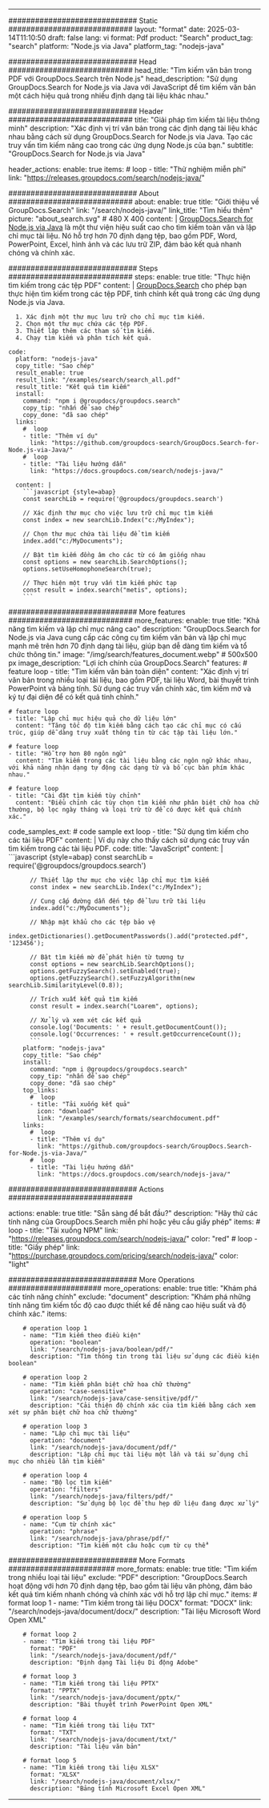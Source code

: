 
---
############################# Static ############################
layout: "format"
date:  2025-03-14T11:10:50
draft: false
lang: vi
format: Pdf
product: "Search"
product_tag: "search"
platform: "Node.js via Java"
platform_tag: "nodejs-java"

############################# Head ############################
head_title: "Tìm kiếm văn bản trong PDF với GroupDocs.Search trên Node.js"
head_description: "Sử dụng GroupDocs.Search for Node.js via Java với JavaScript để tìm kiếm văn bản một cách hiệu quả trong nhiều định dạng tài liệu khác nhau."

############################# Header ############################
title: "Giải pháp tìm kiếm tài liệu thông minh" 
description: "Xác định vị trí văn bản trong các định dạng tài liệu khác nhau bằng cách sử dụng GroupDocs.Search for Node.js via Java. Tạo các truy vấn tìm kiếm nâng cao trong các ứng dụng Node.js của bạn."
subtitle: "GroupDocs.Search for Node.js via Java" 

header_actions:
  enable: true
  items:
    #  loop
    - title: "Thử nghiệm miễn phí"
      link: "https://releases.groupdocs.com/search/nodejs-java/"
      
############################# About ############################
about:
    enable: true
    title: "Giới thiệu về GroupDocs.Search"
    link: "/search/nodejs-java/"
    link_title: "Tìm hiểu thêm"
    picture: "about_search.svg" # 480 X 400
    content: |
       [GroupDocs.Search for Node.js via Java](/search/nodejs-java/) là một thư viện hiệu suất cao cho tìm kiếm toàn văn và lập chỉ mục tài liệu. Nó hỗ trợ hơn 70 định dạng tệp, bao gồm PDF, Word, PowerPoint, Excel, hình ảnh và các lưu trữ ZIP, đảm bảo kết quả nhanh chóng và chính xác.

############################# Steps ############################
steps:
    enable: true
    title: "Thực hiện tìm kiếm trong các tệp PDF"
    content: |
      [GroupDocs.Search](/search/nodejs-java/) cho phép bạn thực hiện tìm kiếm trong các tệp PDF, tinh chỉnh kết quả trong các ứng dụng Node.js via Java.
      
      1. Xác định một thư mục lưu trữ cho chỉ mục tìm kiếm.
      2. Chọn một thư mục chứa các tệp PDF.
      3. Thiết lập thêm các tham số tìm kiếm.
      4. Chạy tìm kiếm và phân tích kết quả.
   
    code:
      platform: "nodejs-java"
      copy_title: "Sao chép"
      result_enable: true
      result_link: "/examples/search/search_all.pdf"
      result_title: "Kết quả tìm kiếm"
      install:
        command: "npm i @groupdocs/groupdocs.search"
        copy_tip: "nhấn để sao chép"
        copy_done: "đã sao chép"
      links:
        #  loop
        - title: "Thêm ví dụ"
          link: "https://github.com/groupdocs-search/GroupDocs.Search-for-Node.js-via-Java/"
        #  loop
        - title: "Tài liệu hướng dẫn"
          link: "https://docs.groupdocs.com/search/nodejs-java/"
          
      content: |
        ```javascript {style=abap}
        const searchLib = require('@groupdocs/groupdocs.search')

        // Xác định thư mục cho việc lưu trữ chỉ mục tìm kiếm
        const index = new searchLib.Index("c:/MyIndex");

        // Chọn thư mục chứa tài liệu để tìm kiếm
        index.add("c:/MyDocuments");

        // Bật tìm kiếm đồng âm cho các từ có âm giống nhau
        const options = new searchLib.SearchOptions();
        options.setUseHomophoneSearch(true);

        // Thực hiện một truy vấn tìm kiếm phức tạp
        const result = index.search("metis", options);
        ```            

############################# More features ############################
more_features:
  enable: true
  title: "Khả năng tìm kiếm và lập chỉ mục nâng cao"
  description: "GroupDocs.Search for Node.js via Java cung cấp các công cụ tìm kiếm văn bản và lập chỉ mục mạnh mẽ trên hơn 70 định dạng tài liệu, giúp bạn dễ dàng tìm kiếm và tổ chức thông tin."
  image: "/img/search/features_document.webp" # 500x500 px
  image_description: "Lợi ích chính của GroupDocs.Search"
  features:
    # feature loop
    - title: "Tìm kiếm văn bản toàn diện"
      content: "Xác định vị trí văn bản trong nhiều loại tài liệu, bao gồm PDF, tài liệu Word, bài thuyết trình PowerPoint và bảng tính. Sử dụng các truy vấn chính xác, tìm kiếm mờ và ký tự đại diện để có kết quả tinh chỉnh."

    # feature loop
    - title: "Lập chỉ mục hiệu quả cho dữ liệu lớn"
      content: "Tăng tốc độ tìm kiếm bằng cách tạo các chỉ mục có cấu trúc, giúp dễ dàng truy xuất thông tin từ các tập tài liệu lớn."

    # feature loop
    - title: "Hỗ trợ hơn 80 ngôn ngữ"
      content: "Tìm kiếm trong các tài liệu bằng các ngôn ngữ khác nhau, với khả năng nhận dạng tự động các dạng từ và bố cục bàn phím khác nhau."

    # feature loop
    - title: "Cài đặt tìm kiếm tùy chỉnh"
      content: "Điều chỉnh các tùy chọn tìm kiếm như phân biệt chữ hoa chữ thường, bộ lọc ngày tháng và loại trừ từ để có được kết quả chính xác."
      
  code_samples_ext:
    # code sample ext loop
    - title: "Sử dụng tìm kiếm cho các tài liệu PDF"
      content: |
        Ví dụ này cho thấy cách sử dụng các truy vấn tìm kiếm trong các tài liệu PDF.
      code:
        title: "JavaScript"
        content: |
          ```javascript {style=abap}
          const searchLib = require('@groupdocs/groupdocs.search')
          
          // Thiết lập thư mục cho việc lập chỉ mục tìm kiếm
          const index = new searchLib.Index("c:/MyIndex");
              
          // Cung cấp đường dẫn đến tệp để lưu trữ tài liệu
          index.add("c:/MyDocuments");

          // Nhập mật khẩu cho các tệp bảo vệ
          index.getDictionaries().getDocumentPasswords().add("protected.pdf", '123456');

          // Bật tìm kiếm mờ để phát hiện từ tương tự
          const options = new searchLib.SearchOptions();
          options.getFuzzySearch().setEnabled(true);
          options.getFuzzySearch().setFuzzyAlgorithm(new searchLib.SimilarityLevel(0.8));

          // Trích xuất kết quả tìm kiếm
          const result = index.search("Loarem", options);
          
          // Xử lý và xem xét các kết quả
          console.log('Documents: ' + result.getDocumentCount());
          console.log('Occurrences: ' + result.getOccurrenceCount());
          ```
        platform: "nodejs-java"
        copy_title: "Sao chép"
        install:
          command: "npm i @groupdocs/groupdocs.search"
          copy_tip: "nhấn để sao chép"
          copy_done: "đã sao chép"
        top_links:
          #  loop
          - title: "Tải xuống kết quả"
            icon: "download"
            link: "/examples/search/formats/searchdocument.pdf"
        links:
          #  loop
          - title: "Thêm ví dụ"
            link: "https://github.com/groupdocs-search/GroupDocs.Search-for-Node.js-via-Java/"
          #  loop
          - title: "Tài liệu hướng dẫn"
            link: "https://docs.groupdocs.com/search/nodejs-java/"
            

            


############################# Actions ############################

actions:
  enable: true
  title: "Sẵn sàng để bắt đầu?"
  description: "Hãy thử các tính năng của GroupDocs.Search miễn phí hoặc yêu cầu giấy phép"
  items:
    #  loop
    - title: "Tải xuống NPM"
      link: "https://releases.groupdocs.com/search/nodejs-java/"
      color: "red"
        #  loop
    - title: "Giấy phép"
      link: "https://purchase.groupdocs.com/pricing/search/nodejs-java/"
      color: "light"


############################# More Operations #####################
more_operations:
    enable: true
    title: "Khám phá các tính năng chính"
    exclude: "document"
    description: "Khám phá những tính năng tìm kiếm tốc độ cao được thiết kế để nâng cao hiệu suất và độ chính xác."
    items: 
          
        # operation loop 1
        - name: "Tìm kiếm theo điều kiện"
          operation: "boolean"
          link: "/search/nodejs-java/boolean/pdf/"
          description: "Tìm thông tin trong tài liệu sử dụng các điều kiện boolean"

        # operation loop 2
        - name: "Tìm kiếm phân biệt chữ hoa chữ thường"
          operation: "case-sensitive"
          link: "/search/nodejs-java/case-sensitive/pdf/"
          description: "Cải thiện độ chính xác của tìm kiếm bằng cách xem xét sự phân biệt chữ hoa chữ thường"

        # operation loop 3
        - name: "Lập chỉ mục tài liệu"
          operation: "document"
          link: "/search/nodejs-java/document/pdf/"
          description: "Lập chỉ mục tài liệu một lần và tái sử dụng chỉ mục cho nhiều lần tìm kiếm"

        # operation loop 4
        - name: "Bộ lọc tìm kiếm"
          operation: "filters"
          link: "/search/nodejs-java/filters/pdf/"
          description: "Sử dụng bộ lọc để thu hẹp dữ liệu đang được xử lý"

        # operation loop 5
        - name: "Cụm từ chính xác"
          operation: "phrase"
          link: "/search/nodejs-java/phrase/pdf/"
          description: "Tìm kiếm một câu hoặc cụm từ cụ thể"
          
        
          
############################# More Formats ########################
more_formats:
    enable: true
    title: "Tìm kiếm trong nhiều loại tài liệu"
    exclude: "PDF"
    description: "GroupDocs.Search hoạt động với hơn 70 định dạng tệp, bao gồm tài liệu văn phòng, đảm bảo kết quả tìm kiếm nhanh chóng và chính xác với hỗ trợ lập chỉ mục."
    items: 
        # format loop 1
        - name: "Tìm kiếm trong tài liệu DOCX"
          format: "DOCX"
          link: "/search/nodejs-java/document/docx/"
          description: "Tài liệu Microsoft Word Open XML"
          
        # format loop 2
        - name: "Tìm kiếm trong tài liệu PDF"
          format: "PDF"
          link: "/search/nodejs-java/document/pdf/"
          description: "Định dạng Tài liệu Di động Adobe"
          
        # format loop 3
        - name: "Tìm kiếm trong tài liệu PPTX"
          format: "PPTX"
          link: "/search/nodejs-java/document/pptx/"
          description: "Bài thuyết trình PowerPoint Open XML"

        # format loop 4
        - name: "Tìm kiếm trong tài liệu TXT"
          format: "TXT"
          link: "/search/nodejs-java/document/txt/"
          description: "Tài liệu văn bản"
          
        # format loop 5
        - name: "Tìm kiếm trong tài liệu XLSX"
          format: "XLSX"
          link: "/search/nodejs-java/document/xlsx/"
          description: "Bảng tính Microsoft Excel Open XML"
  

---